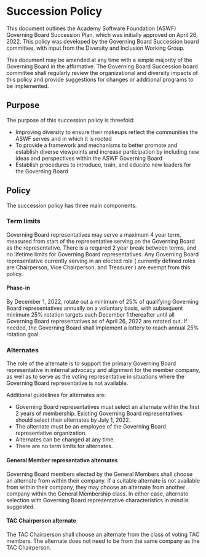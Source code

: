 # Succession Policy

This document outlines the Academy Software Foundation (ASWF) Governing Board Succession Plan, which was initially approved on April 26, 2022. This policy was developed by the Governing Board Succession board committee, with input from the Diversity and Inclusion Working Group.

This document may be amended at any time with a simple majority of the Governing Board in the affirmative. The Governing Board Succession board committee shall regularly review the organizational and diversity impacts of this policy and provide suggestions for changes or additional programs to be implemented.

## Purpose

The purpose of this succession policy is threefold:

- Improving diversity to ensure their makeups reflect the communities the ASWF serves and in which it is rooted
- To provide a framework and mechanisms to better promote and establish diverse viewpoints and increase participation by including new ideas and perspectives within the ASWF Governing Board
- Establish procedures to introduce, train, and educate new leaders for the Governing Board

## Policy

The succession policy has three main components.

### Term limits

Governing Board representatives may serve a maximum 4 year term, measured from start of the representative serving on the Governing Board as the representative. There is a required 2 year break between terms, and no lifetime limits for Governing Board representatives. Any Governing Board representative currently serving in an elected role ( currently defined roles are Chairperson, Vice Chairperson, and Treasurer ) are exempt from this policy.

#### Phase-in

By December 1, 2022, rotate out a minimum of 25% of qualifying Governing Board representatives annually on a voluntary basis, with subsequent minimum 25% rotation targets each December 1 thereafter until all Governing Board representatives as of April 26, 2022 are rotated out. If needed, the Governing Board shall implement a lottery to reach annual 25% rotation goal.

### Alternates

The role of the alternate is to support the primary Governing Board representative in internal advocacy and alignment for the member company, as well as to serve as the voting representative in situations where the Governing Board representative is not available.

Additional guidelines for alternates are:

- Governing Board representatives must select an alternate within the first 2 years of membership. Existing Governing Board representatives should select their alternates by July 1, 2022.
- The alternate must be an employee of the Governing Board representative organization.
- Alternates can be changed at any time.
- There are no term limits for alternates.

#### General Member representative alternates

Governing Board members elected by the General Members shall choose an alternate from within their company. If a suitable alternate is not available from within their company, they may choose an alternate from another company within the General Membership class. In either case, alternate selection with Governing Board representative characteristics in mind is suggested.

#### TAC Chairperson alternate

The TAC Chairperson shall choose an alternate from the class of voting TAC members. The alternate does not need to be from the same company as the TAC Chairperson.
